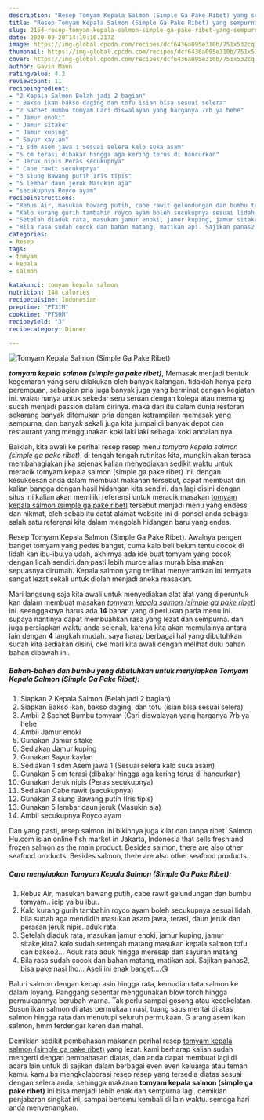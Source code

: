 ```yaml
---
description: "Resep Tomyam Kepala Salmon (Simple Ga Pake Ribet) yang sempurna"
title: "Resep Tomyam Kepala Salmon (Simple Ga Pake Ribet) yang sempurna"
slug: 2154-resep-tomyam-kepala-salmon-simple-ga-pake-ribet-yang-sempurna
date: 2020-09-20T14:19:10.217Z
image: https://img-global.cpcdn.com/recipes/dcf6436a095e310b/751x532cq70/tomyam-kepala-salmon-simple-ga-pake-ribet-foto-resep-utama.jpg
thumbnail: https://img-global.cpcdn.com/recipes/dcf6436a095e310b/751x532cq70/tomyam-kepala-salmon-simple-ga-pake-ribet-foto-resep-utama.jpg
cover: https://img-global.cpcdn.com/recipes/dcf6436a095e310b/751x532cq70/tomyam-kepala-salmon-simple-ga-pake-ribet-foto-resep-utama.jpg
author: Gavin Mann
ratingvalue: 4.2
reviewcount: 11
recipeingredient:
- "2 Kepala Salmon Belah jadi 2 bagian"
- " Bakso ikan bakso daging dan tofu isian bisa sesuai selera"
- "2 Sachet Bumbu tomyam Cari diswalayan yang harganya 7rb ya hehe"
- " Jamur enoki"
- " Jamur sitake"
- " Jamur kuping"
- " Sayur kaylan"
- "1 sdm Asem jawa 1 Sesuai selera kalo suka asam"
- "5 cm terasi dibakar hingga aga kering terus di hancurkan"
- " Jeruk nipis Peras secukupnya"
- " Cabe rawit secukupnya"
- "3 siung Bawang putih Iris tipis"
- "5 lembar daun jeruk Masukin aja"
- "secukupnya Royco ayam"
recipeinstructions:
- "Rebus Air, masukan bawang putih, cabe rawit gelundungan dan bumbu tomyam.. icip ya bu ibu.."
- "Kalo kurang gurih tambahin royco ayam boleh secukupnya sesuai lidah, bila sudah aga mendidih masukan asam jawa, terasi, daun jeruk dan perasan jeruk nipis..aduk rata"
- "Setelah diaduk rata, masukan jamur enoki, jamur kuping, jamur sitake,kira2 kalo sudah setengah matang masukan kepala salmon,tofu dan bakso2... Aduk rata aduk hingga meresap dan sayuran matang"
- "Bila rasa sudah cocok dan bahan matang, matikan api. Sajikan panas2, bisa pake nasi lho... Aseli ini enak banget....😘"
categories:
- Resep
tags:
- tomyam
- kepala
- salmon

katakunci: tomyam kepala salmon 
nutrition: 148 calories
recipecuisine: Indonesian
preptime: "PT31M"
cooktime: "PT50M"
recipeyield: "3"
recipecategory: Dinner

---
```



![Tomyam Kepala Salmon (Simple Ga Pake Ribet)](https://img-global.cpcdn.com/recipes/dcf6436a095e310b/751x532cq70/tomyam-kepala-salmon-simple-ga-pake-ribet-foto-resep-utama.jpg)

<b><i>tomyam kepala salmon (simple ga pake ribet)</i></b>, Memasak menjadi bentuk kegemaran yang seru dilakukan oleh banyak kalangan. tidaklah hanya para perempuan, sebagian pria juga banyak juga yang berminat dengan kegiatan ini. walau hanya untuk sekedar seru seruan dengan kolega atau memang sudah menjadi passion dalam dirinya. maka dari itu dalam dunia restoran sekarang banyak ditemukan pria dengan ketrampilan memasak yang sempurna, dan banyak sekali juga kita jumpai di banyak depot dan restaurant yang menggunakan koki laki laki sebagai koki andalan nya.

Baiklah, kita awali ke perihal resep resep menu <i>tomyam kepala salmon (simple ga pake ribet)</i>. di tengah tengah rutinitas kita, mungkin akan terasa membahagiakan jika sejenak kalian menyediakan sedikit waktu untuk meracik tomyam kepala salmon (simple ga pake ribet) ini. dengan kesuksesan anda dalam membuat makanan tersebut, dapat membuat diri kalian bangga dengan hasil hidangan kita sendiri. dan lagi disini dengan situs ini kalian akan memiliki referensi untuk meracik masakan <u>tomyam kepala salmon (simple ga pake ribet)</u> tersebut menjadi menu yang endess dan nikmat, oleh sebab itu catat alamat website ini di ponsel anda sebagai salah satu referensi kita dalam mengolah hidangan baru yang endes.

Resep Tomyam Kepala Salmon (Simple Ga Pake Ribet). Awalnya pengen banget tomyam yang pedes banget, cuma kalo beli belum tentu cocok di lidah kan ibu-ibu.ya udah, akhirnya ada ide buat tomyam yang cocok dengan lidah sendiri.dan pasti lebih murce alias murah.bisa makan sepuasnya dirumah. Kepala salmon yang terlihat menyeramkan ini ternyata sangat lezat sekali untuk diolah menjadi aneka masakan.


Mari langsung saja kita awali untuk menyediakan alat alat yang diperuntuk kan dalam membuat masakan <u><i>tomyam kepala salmon (simple ga pake ribet)</i></u> ini. seenggaknya harus ada <b>14</b> bahan yang diperlukan pada menu ini. supaya nantinya dapat membuahkan rasa yang lezat dan sempurna. dan juga persiapkan waktu anda sejenak, karena kita akan memulainya antara lain dengan <b>4</b> langkah mudah. saya harap berbagai hal yang dibutuhkan sudah kita sediakan disini, oke mari kita awali dengan melihat dulu bahan bahan dibawah ini.

<!--inarticleads1-->

##### Bahan-bahan dan bumbu yang dibutuhkan untuk menyiapkan Tomyam Kepala Salmon (Simple Ga Pake Ribet):

1. Siapkan 2 Kepala Salmon (Belah jadi 2 bagian)
1. Siapkan  Bakso ikan, bakso daging, dan tofu (isian bisa sesuai selera)
1. Ambil 2 Sachet Bumbu tomyam (Cari diswalayan yang harganya 7rb ya hehe
1. Ambil  Jamur enoki
1. Gunakan  Jamur sitake
1. Sediakan  Jamur kuping
1. Gunakan  Sayur kaylan
1. Sediakan 1 sdm Asem jawa 1 (Sesuai selera kalo suka asam)
1. Gunakan 5 cm terasi (dibakar hingga aga kering terus di hancurkan)
1. Gunakan  Jeruk nipis (Peras secukupnya)
1. Sediakan  Cabe rawit (secukupnya)
1. Gunakan 3 siung Bawang putih (Iris tipis)
1. Gunakan 5 lembar daun jeruk (Masukin aja)
1. Ambil secukupnya Royco ayam


Dan yang pasti, resep salmon ini bikinnya juga kilat dan tanpa ribet. Salmon Hu.com is an online fish market in Jakarta, Indonesia that sells fresh and frozen salmon as the main product. Besides salmon, there are also other seafood products. Besides salmon, there are also other seafood products. 

<!--inarticleads2-->

##### Cara menyiapkan Tomyam Kepala Salmon (Simple Ga Pake Ribet):

1. Rebus Air, masukan bawang putih, cabe rawit gelundungan dan bumbu tomyam.. icip ya bu ibu..
1. Kalo kurang gurih tambahin royco ayam boleh secukupnya sesuai lidah, bila sudah aga mendidih masukan asam jawa, terasi, daun jeruk dan perasan jeruk nipis..aduk rata
1. Setelah diaduk rata, masukan jamur enoki, jamur kuping, jamur sitake,kira2 kalo sudah setengah matang masukan kepala salmon,tofu dan bakso2... Aduk rata aduk hingga meresap dan sayuran matang
1. Bila rasa sudah cocok dan bahan matang, matikan api. Sajikan panas2, bisa pake nasi lho... Aseli ini enak banget....😘


Baluri salmon dengan kecap asin hingga rata, kemudian tata salmon ke dalam loyang. Panggang sebentar menggunakan blow torch hingga permukaannya berubah warna. Tak perlu sampai gosong atau kecokelatan. Susun ikan salmon di atas permukaan nasi, tuang saus mentai di atas salmon hingga rata dan menutupi seluruh permukaan. G arang asem ikan salmon, hmm terdengar keren dan mahal. 

Demikian sedikit pembahasan makanan perihal resep <u>tomyam kepala salmon (simple ga pake ribet)</u> yang lezat. kami berharap kalian sudah mengerti dengan pembahasan diatas, dan anda dapat membuat lagi di acara lain untuk di sajikan dalam berbagai even even keluarga atau teman kamu. kamu bs mengkolaborasi resep resep yang tersedia diatas sesuai dengan selera anda, sehingga makanan <b>tomyam kepala salmon (simple ga pake ribet)</b> ini bisa menjadi lebih enak dan sempurna lagi. demikian penjabaran singkat ini, sampai bertemu kembali di lain waktu. semoga hari anda menyenangkan.
